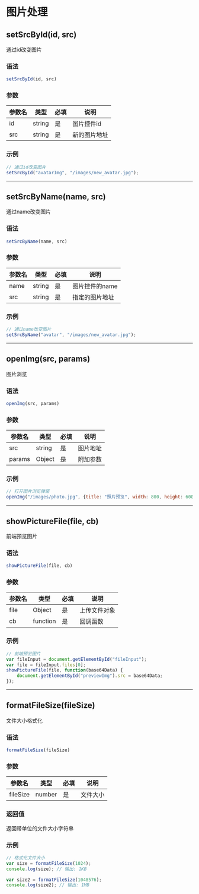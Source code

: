 # 图片处理

## setSrcById(id, src)

通过id改变图片

### 语法
```javascript
setSrcById(id, src)
```

### 参数
| 参数名 | 类型   | 必填 | 说明         |
| ------ | ------ | ---- | ------------ |
| id     | string | 是   | 图片控件id   |
| src    | string | 是   | 新的图片地址 |

### 示例
```javascript
// 通过id改变图片
setSrcById("avatarImg", "/images/new_avatar.jpg");
```

---

## setSrcByName(name, src)

通过name改变图片

### 语法
```javascript
setSrcByName(name, src)
```

### 参数
| 参数名 | 类型   | 必填 | 说明             |
| ------ | ------ | ---- | ---------------- |
| name   | string | 是   | 图片控件的name   |
| src    | string | 是   | 指定的图片地址   |

### 示例
```javascript
// 通过name改变图片
setSrcByName("avatar", "/images/new_avatar.jpg");
```

---

## openImg(src, params)

图片浏览

### 语法
```javascript
openImg(src, params)
```

### 参数
| 参数名 | 类型   | 必填 | 说明     |
| ------ | ------ | ---- | -------- |
| src    | string | 是   | 图片地址 |
| params | Object | 是   | 附加参数 |

### 示例
```javascript
// 打开图片浏览弹窗
openImg("/images/photo.jpg", {title: "照片预览", width: 800, height: 600});
```

---

## showPictureFile(file, cb)

前端预览图片

### 语法
```javascript
showPictureFile(file, cb)
```

### 参数
| 参数名 | 类型     | 必填 | 说明         |
| ------ | -------- | ---- | ------------ |
| file   | Object   | 是   | 上传文件对象 |
| cb     | function | 是   | 回调函数     |

### 示例
```javascript
// 前端预览图片
var fileInput = document.getElementById("fileInput");
var file = fileInput.files[0];
showPictureFile(file, function(base64Data) {
    document.getElementById("previewImg").src = base64Data;
});
```

---

## formatFileSize(fileSize)

文件大小格式化

### 语法
```javascript
formatFileSize(fileSize)
```

### 参数
| 参数名   | 类型   | 必填 | 说明   |
| -------- | ------ | ---- | ------ |
| fileSize | number | 是   | 文件大小 |

### 返回值
返回带单位的文件大小字符串

### 示例
```javascript
// 格式化文件大小
var size = formatFileSize(1024);
console.log(size); // 输出: 1KB

var size2 = formatFileSize(1048576);
console.log(size2); // 输出: 1MB
```